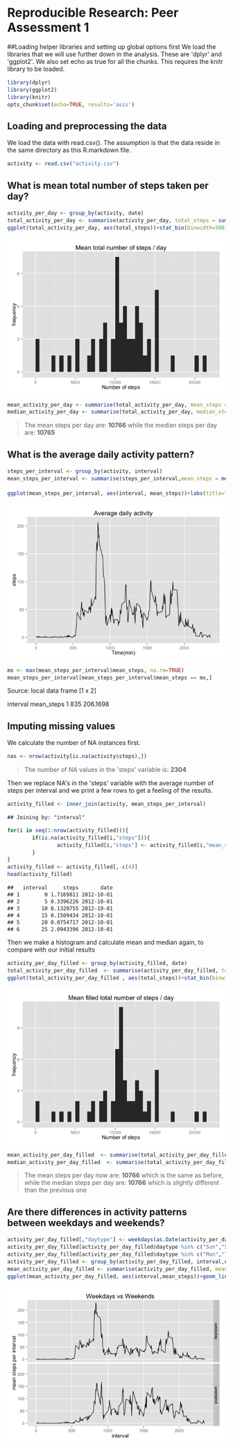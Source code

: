 # Reproducible Research: Peer Assessment 1
##Loading helper libraries and setting up global options first
We load the libraries that we will use further down in the analysis. These are 'dplyr' and 'ggplot2'.
We also set echo as true for all the chunks. This requires the knitr library to be loaded.

```r
library(dplyr)
library(ggplot2)
library(knitr)
opts_chunk$set(echo=TRUE, results='asis')
```





## Loading and preprocessing the data
We load the data with  read.csv(). The assumption is that the data reside in the same directory as this R.markdown file.

```r
activity <- read.csv("activity.csv")
```

## What is mean total number of steps taken per day?


```r
activity_per_day <- group_by(activity, date)
total_activity_per_day <- summarise(activity_per_day, total_steps = sum(steps))
ggplot(total_activity_per_day, aes(total_steps))+stat_bin(binwidth=500)+labs(title="Mean total number of steps / day", x ="Number of steps", y="frequency")
```

![](./PA1_template_files/figure-html/total_steps-1.png) 

```r
mean_activity_per_day <- summarise(total_activity_per_day, mean_steps = mean(total_steps, na.rm = TRUE))
median_activity_per_day <- summarise(total_activity_per_day, median_steps = median(total_steps,na.rm = TRUE))
```

>The mean steps per day are: **10766**  while the median steps per day are: **10765**




## What is the average daily activity pattern?

```r
steps_per_interval <- group_by(activity, interval)
mean_steps_per_interval <- summarise(steps_per_interval,mean_steps = mean(steps, na.rm=TRUE))

ggplot(mean_steps_per_interval, aes(interval, mean_steps))+labs(title="Average daily activity", x="Time(min)", y="steps")+geom_line()
```

![](./PA1_template_files/figure-html/avg_daily_activity-1.png) 

```r
mx <- max(mean_steps_per_interval$mean_steps, na.rm=TRUE)
mean_steps_per_interval[mean_steps_per_interval$mean_steps == mx,]
```

Source: local data frame [1 x 2]

  interval mean_steps
1      835   206.1698






## Imputing missing values
We calculate the number of NA instances first.

```r
nas <- nrow(activity[is.na(activity$steps),])
```
>The number of NA values in the 'steps' variable is: **2304**

Then we replace NA's in the 'steps' variable with the average number of steps per interval and we print a few rows to get a feeling of the results.


```r
activity_filled <- inner_join(activity, mean_steps_per_interval)
```

```
## Joining by: "interval"
```

```r
for(i in seq(1:nrow(activity_filled))){
        if(is.na(activity_filled[i,"steps"])){
                activity_filled[i,"steps"] <- activity_filled[i,"mean_steps"]
        }
}
activity_filled <- activity_filled[,-c(4)]
head(activity_filled)
```

```
##   interval     steps       date
## 1        0 1.7169811 2012-10-01
## 2        5 0.3396226 2012-10-01
## 3       10 0.1320755 2012-10-01
## 4       15 0.1509434 2012-10-01
## 5       20 0.0754717 2012-10-01
## 6       25 2.0943396 2012-10-01
```
Then we make a histogram and calculate mean and median again, to compare with our initial results

```r
activity_per_day_filled <- group_by(activity_filled, date)
total_activity_per_day_filled  <- summarise(activity_per_day_filled, total_steps = sum(steps))
ggplot(total_activity_per_day_filled , aes(total_steps))+stat_bin(binwidth=500)+labs(title="Mean filled total number of steps / day", x ="Number of steps", y="frequency")
```

![](./PA1_template_files/figure-html/unnamed-chunk-2-1.png) 

```r
mean_activity_per_day_filled  <- summarise(total_activity_per_day_filled , mean_steps = mean(total_steps, na.rm = TRUE))
median_activity_per_day_filled  <- summarise(total_activity_per_day_filled, median_steps = median(total_steps,na.rm = TRUE))
```

>The mean steps per day now are: **10766** which is the same as before,  while the median steps per day are: **10766** which is slightly different than the previous one





## Are there differences in activity patterns between weekdays and weekends?


```r
activity_per_day_filled[,"daytype"] <- weekdays(as.Date(activity_per_day_filled$date), abbreviate=TRUE)
activity_per_day_filled[activity_per_day_filled$daytype %in% c("Sun","Sat"),"daytype"] <- "weekend"
activity_per_day_filled[activity_per_day_filled$daytype %in% c("Mon","Tue","Wed","Thu","Fri"),"daytype"] <- "weekday"
activity_per_day_filled <- group_by(activity_per_day_filled, interval,daytype)
mean_activity_per_day_filled <- summarise(activity_per_day_filled, mean_steps =mean(steps))
ggplot(mean_activity_per_day_filled, aes(interval,mean_steps))+geom_line()+facet_grid(daytype ~.)+labs(title="Weekdays vs Weekends", y="mean steps per interval")
```

![](./PA1_template_files/figure-html/unnamed-chunk-3-1.png) 

